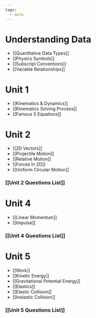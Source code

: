 ```yaml
---
tags:
  - meta
---
```

# Understanding Data
- [[Quantitative Data Types]]
- [[Physics Symbols]]
- [[Subscript Conventions]]
- [[Variable Relationships]]
# Unit 1
- [[Kinematics & Dynamics]]
- [[Kinematics Solving Process]]
- [[Famous 5 Equations]]
# Unit 2
- [[2D Vectors]]
- [[Projectile Motion]]
- [[Relative Motion]]
- [[Forces In 2D]]
- [[Uniform Circular Motion]]
### [[Unit 2 Questions List]]
# Unit 4
- [[Linear Momentum]]
- [[Impulse]]
### [[Unit 4 Questions List]]
# Unit 5
- [[Work]]
- [[Kinetic Energy]]
- [[Gravitational Potential Energy]]
- [[Elastics]]
- [[Elastic Collision]]
- [[Inelastic Collision]]
### [[Unit 5 Questions List]]